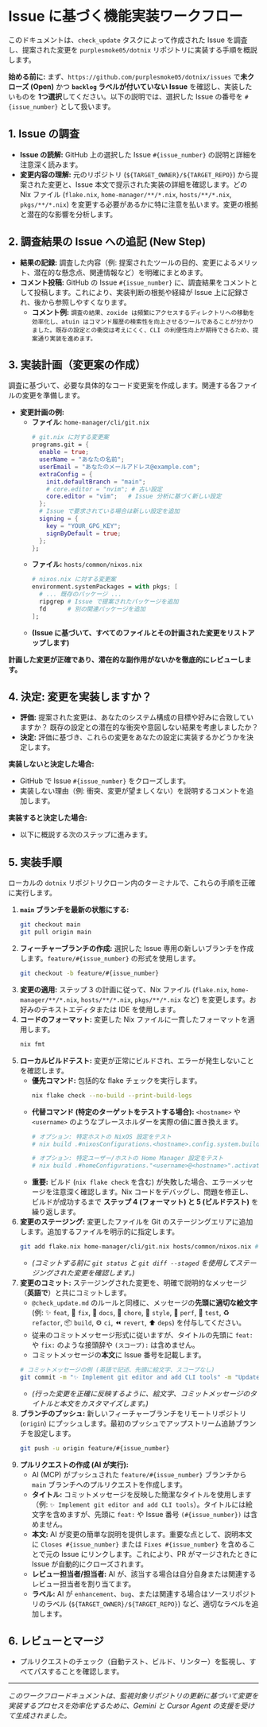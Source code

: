 # Issue に基づく機能実装ワークフロー

このドキュメントは、`check_update` タスクによって作成された Issue を調査し、提案された変更を `purplesmoke05/dotnix` リポジトリに実装する手順を概説します。

**始める前に:** まず、`https://github.com/purplesmoke05/dotnix/issues` で**未クローズ (Open)** かつ **`backlog` ラベルが付いていない Issue** を確認し、実装したいものを **1つ選択**してください。以下の説明では、選択した Issue の番号を `#{issue_number}` として扱います。

## 1. Issue の調査

*   **Issue の読解:** GitHub 上の選択した Issue `#{issue_number}` の説明と詳細を注意深く読みます。
*   **変更内容の理解:** 元のリポジトリ (`${TARGET_OWNER}/${TARGET_REPO}`) から提案された変更と、Issue 本文で提示された実装の詳細を確認します。どの Nix ファイル (`flake.nix`, `home-manager/**/*.nix`, `hosts/**/*.nix`, `pkgs/**/*.nix`) を変更する必要があるかに特に注意を払います。変更の根拠と潜在的な影響を分析します。

## 2. 調査結果の Issue への追記 (New Step)

*   **結果の記録:** 調査した内容（例: 提案されたツールの目的、変更によるメリット、潜在的な懸念点、関連情報など）を明確にまとめます。
*   **コメント投稿:** GitHub の Issue `#{issue_number}` に、調査結果をコメントとして投稿します。これにより、実装判断の根拠や経緯が Issue 上に記録され、後から参照しやすくなります。
    *   **コメント例:** `調査の結果、zoxide は頻繁にアクセスするディレクトリへの移動を効率化し、atuin はコマンド履歴の検索性を向上させるツールであることが分かりました。既存の設定との衝突は考えにくく、CLI の利便性向上が期待できるため、提案通り実装を進めます。`

## 3. 実装計画（変更案の作成）

調査に基づいて、必要な具体的なコード変更案を作成します。関連する各ファイルの変更を準備します。

*   **変更計画の例:**
    *   **ファイル:** `home-manager/cli/git.nix`
        ```nix
        # git.nix に対する変更案
        programs.git = {
          enable = true;
          userName = "あなたの名前";
          userEmail = "あなたのメールアドレス@example.com";
          extraConfig = {
            init.defaultBranch = "main";
            # core.editor = "nvim"; # 古い設定
            core.editor = "vim";   # Issue 分析に基づく新しい設定
          };
          # Issue で要求されている場合は新しい設定を追加
          signing = {
            key = "YOUR_GPG_KEY";
            signByDefault = true;
          };
        };
        ```
    *   **ファイル:** `hosts/common/nixos.nix`
        ```nix
        # nixos.nix に対する変更案
        environment.systemPackages = with pkgs; [
          # ... 既存のパッケージ ...
          ripgrep # Issue で提案されたパッケージを追加
          fd      # 別の関連パッケージを追加
        ];
        ```
    *   **(Issue に基づいて、すべてのファイルとその計画された変更をリストアップします)**

**計画した変更が正確であり、潜在的な副作用がないかを徹底的にレビューします。**

## 4. 決定: 変更を実装しますか？

*   **評価:** 提案された変更は、あなたのシステム構成の目標や好みに合致していますか？ 既存の設定との潜在的な衝突や意図しない結果を考慮しましたか？
*   **決定:** 評価に基づき、これらの変更をあなたの設定に実装するかどうかを決定します。

**実装しないと決定した場合:**
*   GitHub で Issue `#{issue_number}` をクローズします。
*   実装しない理由（例: 衝突、変更が望ましくない）を説明するコメントを追加します。

**実装すると決定した場合:**
*   以下に概説する次のステップに進みます。

## 5. 実装手順

ローカルの `dotnix` リポジトリクローン内のターミナルで、これらの手順を正確に実行します。

1.  **`main` ブランチを最新の状態にする:**
    ```bash
    git checkout main
    git pull origin main
    ```
2.  **フィーチャーブランチの作成:** 選択した Issue 専用の新しいブランチを作成します。`feature/#{issue_number}` の形式を使用します。
    ```bash
    git checkout -b feature/#{issue_number}
    ```
3.  **変更の適用:** ステップ 3 の計画に従って、Nix ファイル (`flake.nix`, `home-manager/**/*.nix`, `hosts/**/*.nix`, `pkgs/**/*.nix` など) を変更します。お好みのテキストエディタまたは IDE を使用します。
4.  **コードのフォーマット:** 変更した Nix ファイルに一貫したフォーマットを適用します。
    ```bash
    nix fmt
    ```
5.  **ローカルビルドテスト:** 変更が正常にビルドされ、エラーが発生しないことを確認します。
    *   **優先コマンド:** 包括的な flake チェックを実行します。
        ```bash
        nix flake check --no-build --print-build-logs
        ```
    *   **代替コマンド (特定のターゲットをテストする場合):** `<hostname>` や `<username>` のようなプレースホルダーを実際の値に置き換えます。
        ```bash
        # オプション: 特定ホストの NixOS 設定をテスト
        # nix build .#nixosConfigurations.<hostname>.config.system.build.toplevel --no-link --print-out-paths

        # オプション: 特定ユーザー/ホストの Home Manager 設定をテスト
        # nix build .#homeConfigurations."<username>@<hostname>".activationPackage --no-link --print-out-paths
        ```
    *   **重要:** ビルド (`nix flake check` を含む) が失敗した場合、エラーメッセージを注意深く確認します。Nix コードをデバッグし、問題を修正し、ビルドが成功するまで **ステップ 4 (フォーマット) と 5 (ビルドテスト)** を繰り返します。
6.  **変更のステージング:** 変更したファイルを Git のステージングエリアに追加します。追加するファイルを明示的に指定します。
    ```bash
    git add flake.nix home-manager/cli/git.nix hosts/common/nixos.nix # 変更したすべてのファイル/ディレクトリを明示的に追加
    ```
    *   *(コミットする前に `git status` と `git diff --staged` を使用してステージングされた変更を確認します。)*
7.  **変更のコミット:** ステージングされた変更を、明確で説明的なメッセージ（**英語で**）と共にコミットします。
    *   `@check_update.md` のルールと同様に、メッセージの**先頭に適切な絵文字** (例: ✨ `feat`, 🐛 `fix`, 📝 `docs`, 🔧 `chore`, 🎨 `style`, 🚀 `perf`, 🧪 `test`, ♻️ `refactor`, 📦 `build`, ⚙️ `ci`, ⏪ `revert`, ⬆️ `deps`) を付与してください。
    *   従来のコミットメッセージ形式に従いますが、タイトルの先頭に `feat:` や `fix:` のような接頭辞や `(スコープ):` は含めません。
    *   コミットメッセージの**本文**に Issue 番号を記載します。
    ```bash
    # コミットメッセージの例 (英語で記述、先頭に絵文字、スコープなし)
    git commit -m "✨ Implement git editor and add CLI tools" -m "Updates git core.editor setting based on Issue #{issue_number}. Adds ripgrep and fd packages as suggested by the upstream changes in ${TARGET_OWNER}/${TARGET_REPO}."
    ```
    *   *(行った変更を正確に反映するように、絵文字、コミットメッセージのタイトルと本文をカスタマイズします。)*
8.  **ブランチのプッシュ:** 新しいフィーチャーブランチをリモートリポジトリ (`origin`) にプッシュします。最初のプッシュでアップストリーム追跡ブランチを設定します。
    ```bash
    git push -u origin feature/#{issue_number}
    ```
9.  **プルリクエストの作成 (AI が実行):**
    *   AI (MCP) がプッシュされた `feature/#{issue_number}` ブランチから `main` ブランチへのプルリクエストを作成します。
    *   **タイトル:** コミットメッセージを反映した簡潔なタイトルを使用します（例: `✨ Implement git editor and add CLI tools`）。タイトルには絵文字を含めますが、先頭に `feat:` や Issue 番号 `(#{issue_number})` は含めません。
    *   **本文:** AI が変更の簡単な説明を提供します。重要な点として、説明本文に `Closes #{issue_number}` または `Fixes #{issue_number}` を含めることで元の Issue にリンクします。これにより、PR がマージされたときに Issue が自動的にクローズされます。
    *   **レビュー担当者/担当者:** AI が、該当する場合は自分自身または関連するレビュー担当者を割り当てます。
    *   **ラベル:** AI が `enhancement`、`bug`、または関連する場合はソースリポジトリのラベル (`${TARGET_OWNER}/${TARGET_REPO}`) など、適切なラベルを追加します。

## 6. レビューとマージ

*   プルリクエストのチェック（自動テスト、ビルド、リンター）を監視し、すべてパスすることを確認します。

---
*このワークフロードキュメントは、監視対象リポジトリの更新に基づいて変更を実装するプロセスを効率化するために、Gemini と Cursor Agent の支援を受けて生成されました。*
